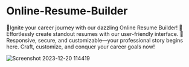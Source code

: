 # Online-Resume-Builder
 🌟Ignite your career journey with our dazzling Online Resume Builder! 🚀 Effortlessly create standout resumes with our user-friendly interface. 🚀 Responsive, secure, and customizable—your professional story begins here. Craft, customize, and conquer your career goals now!




![Screenshot 2023-12-20 114419](https://github.com/SAHIL7458/Online-Resume-Builder/assets/144415695/e8951afe-ab96-47a0-80e3-dc8de54bd90a)
